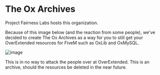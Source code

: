 # The Ox Archives

Project Fairness Labs hosts this organization.

Because of this image below (and the reaction from some people), we've decided to create The Ox Archives as a way for you to still get your OverExtended resources for FiveM such as OxLib and OxMySQL.

![image](https://github.com/TheOxArchives/.github/assets/95391751/aae5015e-4b69-44d4-8a26-687213e74e16)

This is in no way to attack the people over at OverExtended. This is an archive, should the resources be deleted in the near future.
